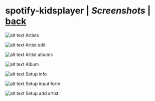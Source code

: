# spotify-kidsplayer | *Screenshots* | [back](https://github.com/seekwhencer/spotify-kidsplayer/blob/master/README.md)

![alt text](../../master/docs/screenshots/artists.png?raw=true "Screenshot Artists")
Artists

![alt text](../../master/docs/screenshots/artist-edit.png?raw=true "Screenshot Artist Edit")
Artist edit

![alt text](../../master/docs/screenshots/artist.png?raw=true "Screenshot Artist")
Artist albums

![alt text](../../master/docs/screenshots/album.png?raw=true "Screenshot Album")
Album 

![alt text](../../master/docs/screenshots/setup-info.png?raw=true "Screenshot Setup Info")
Setup info

![alt text](../../master/docs/screenshots/setup-form.png?raw=true "Screenshot Setup Form")
Setup input form

![alt text](../../master/docs/screenshots/setup-add.png?raw=true "Screenshot Setup Add")
Setup add artist
